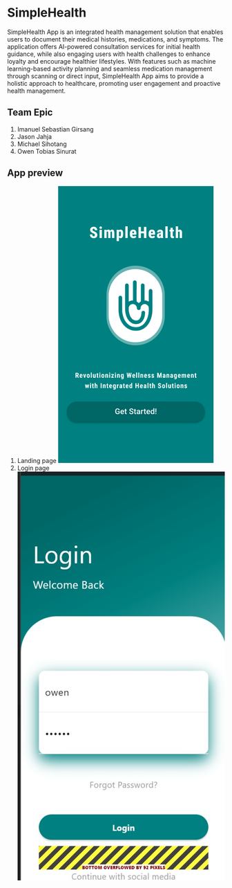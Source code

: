 # SimpleHealth

SimpleHealth App is an integrated health management solution that enables users to document their medical histories, medications, and symptoms. The application offers AI-powered consultation services for initial health guidance, while also engaging users with health challenges to enhance loyalty and encourage healthier lifestyles. With features such as machine learning-based activity planning and seamless medication management through scanning or direct input, SimpleHealth App aims to provide a holistic approach to healthcare, promoting user engagement and proactive health management.

## Team Epic

1. Imanuel Sebastian Girsang
2. Jason Jahja
3. Michael Sihotang
4. Owen Tobias Sinurat

## App preview
1. Landing page
![Landing page](./docs/landingPage.png?raw=true 'Landing page')
2. Login page
![Login page](./docs/loginPage.jpg?raw=true 'Login Page')
